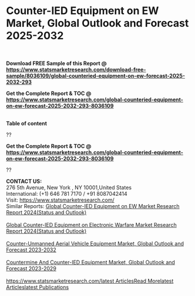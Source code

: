 <h1>Counter-IED Equipment on EW Market, Global Outlook and Forecast 2025-2032</h1><br/><p><strong>Download FREE Sample of this Report @ <a href="https://www.statsmarketresearch.com/download-free-sample/8036109/global-counteried-equipment-on-ew-forecast-2025-2032-293">https://www.statsmarketresearch.com/download-free-sample/8036109/global-counteried-equipment-on-ew-forecast-2025-2032-293</a></strong></p>

<div><b>Get the Complete Report & TOC @ <a href="https://www.statsmarketresearch.com/global-counteried-equipment-on-ew-forecast-2025-2032-293-8036109">https://www.statsmarketresearch.com/global-counteried-equipment-on-ew-forecast-2025-2032-293-8036109</a></b></div>

<p><br />
<b>Table of content</b></p>

<p>??</p>

<div><b>Get the Complete Report & TOC @ <a href="https://www.statsmarketresearch.com/global-counteried-equipment-on-ew-forecast-2025-2032-293-8036109">https://www.statsmarketresearch.com/global-counteried-equipment-on-ew-forecast-2025-2032-293-8036109</a></b></div>

<p>??</p>

<p><b>CONTACT US:</b><br />
276 5th Avenue, New York , NY 10001,United States<br />
International: (+1) 646 781 7170 / +91 8087042414<br />
Visit: <a href="https://www.statsmarketresearch.com/">https://www.statsmarketresearch.com/</a><br />
Similar Reports: <a href="https://www.statsmarketresearch.com/global-counteried-equipment-on-ew-forecast-2025-2032-293-8036109">Global Counter-IED Equipment on EW Market Research Report 2024(Status and Outlook)</a><br />
<br />
<a href="https://www.statsmarketresearch.com/global-counteried-equipment-on-ew-forecast-2025-2032-293-8036109">Global Counter-IED Equipment on Electronic Warfare Market Research Report 2024(Status and Outlook)</a><br />
<br />
<a href="https://www.statsmarketresearch.com/global-counteried-equipment-on-ew-forecast-2025-2032-293-8036109">Counter-Unmanned Aerial Vehicle Equipment Market, Global Outlook and Forecast 2023-2032</a><br />
<br />
<a href="https://www.statsmarketresearch.com/global-counteried-equipment-on-ew-forecast-2025-2032-293-8036109">Countermine And Counter-IED Equipment Market, Global Outlook and Forecast 2023-2029</a><br />
<br />
<a href="https://gyeongbokgung.com">https://www.statsmarketresearch.com/</a><a href="https://hallyeomaritime.com">latest Articles</a><a href="https://jingwansa.com">Read More</a><a href="https://nguoiviet.jp/">latest Articles</a><a href="https://www.intelmarketresearch.com/">latest Publications</a></p>
